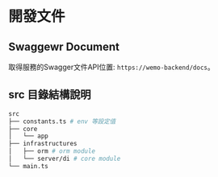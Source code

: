 開發文件
===

## Swaggewr Document

取得服務的Swagger文件API位置: `https://wemo-backend/docs`。

## src 目錄結構說明
```sh
src
├── constants.ts # env 等設定值
├── core
│   └── app
├── infrastructures
│   ├── orm # orm module
│   └── server/di # core module
└── main.ts
```